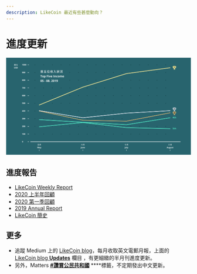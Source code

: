 ```yaml
---
description: LikeCoin 最近有些甚麼動向？
---
```


# 進度更新

![](../../.gitbook/assets/likecoin_ad69_stat_sept_artwork1-06.png)

## 進度報告 <a id="recent-updates"></a>

* [LikeCoin Weekly Report](https://medium.com/likecoin/tagged/weekly-report)
* [2020 上半年回顧](https://matters.news/@likecoin/%E8%AE%9A%E8%B3%9E%E5%85%AC%E6%B0%91-2020-%E4%B8%8A%E5%8D%8A%E5%B9%B4%E5%9B%9E%E9%A1%A7-bafyreidroqj5elqim2jnr3u2zd75ysdgflu7jyinnm7cg7ztjlpfv7z36m)
* [2020 第一季回顧](https://matters.news/@likecoin/%E8%AE%9A%E8%B3%9E%E5%85%AC%E6%B0%91-2020-%E7%AC%AC%E4%B8%80%E5%AD%A3%E5%9B%9E%E9%A1%A7-bafyreifdlfznigt3htdur7e2pyomoem5chmmortz34rnakprxdipt6s2vy)
* [2019 Annual Report](https://medium.com/likecoin/likecoin-annual-report-2019-f831cb873801)
* [LikeCoin 簡史](https://medium.com/likecoin/likecoin-chronicle-769001f784b3)

## 更多 <a id="more"></a>

* 追蹤 Medium 上的 [LikeCoin blog](https://medium.com/likecoin)，每月收取英文電郵月報，上面的 [LikeCoin blog **Updates**](https://medium.com/likecoin/updates/home) 欄目 ，有更細緻的半月刊進度更新。
* 另外，Matters [**\#讚賞公民共和國**](https://matters.news/tags/VGFnOjgwOTQ) ****標籤，不定期發出中文更新。


